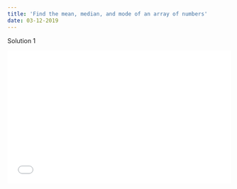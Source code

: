```yaml
---
title: 'Find the mean, median, and mode of an array of numbers'
date: 03-12-2019
---
```


Solution 1

<iframe width="100%" height="300" src="//jsfiddle.net/ozywuli/zafct7L5/1/embedded/js,result/dark/" allowfullscreen="allowfullscreen" allowpaymentrequest frameborder="0"></iframe>
